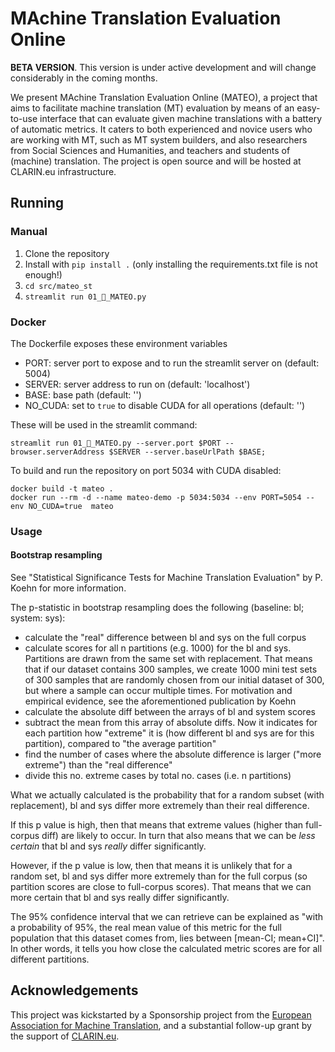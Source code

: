 # MAchine Translation Evaluation Online

**BETA VERSION**. This version is under active development and will change considerably in the coming months.

We present MAchine Translation Evaluation Online (MATEO), a project that aims to facilitate machine translation (MT)
evaluation by means of an easy-to-use interface that can evaluate given machine translations with a battery of
automatic metrics. It caters to both experienced and novice users who are working with MT, such as MT system builders,
and also researchers from Social Sciences and Humanities, and teachers and students of (machine) translation. The
project is open source and will be hosted at CLARIN.eu infrastructure.

## Running

### Manual

1. Clone the repository
2. Install with `pip install .` (only installing the requirements.txt file is not enough!)
3. `cd src/mateo_st`
4. `streamlit run 01_🎈_MATEO.py`

### Docker

The Dockerfile exposes these environment variables

- PORT: server port to expose and to run the streamlit server on (default: 5004)
- SERVER: server address to run on (default: 'localhost')
- BASE: base path (default: '')
- NO_CUDA: set to `true` to disable CUDA for all operations (default: '')

These will be used in the streamlit command:

```shell
streamlit run 01_🎈_MATEO.py --server.port $PORT --browser.serverAddress $SERVER --server.baseUrlPath $BASE;
```

To build and run the repository on port 5034 with CUDA disabled:

```shell
docker build -t mateo . 
docker run --rm -d --name mateo-demo -p 5034:5034 --env PORT=5054 --env NO_CUDA=true  mateo
```

### Usage

#### Bootstrap resampling

See "Statistical Significance Tests for Machine Translation Evaluation" by P. Koehn for more information.

The p-statistic in bootstrap resampling does the following (baseline: bl; system: sys):
- calculate the "real" difference between bl and sys on the full corpus
- calculate scores for all n partitions (e.g. 1000) for the bl and sys. Partitions are drawn from the same set with
replacement. That means that if our dataset contains 300 samples, we create 1000 mini test sets of 300 samples that
are randomly chosen from our initial dataset of 300, but where a sample can occur multiple times. For motivation and
empirical evidence, see the aforementioned publication by Koehn
- calculate the absolute diff between the arrays of bl and system scores
- subtract the mean from this array of absolute diffs. Now it indicates for each partition how "extreme" it is (how
different bl and sys are for this partition), compared to "the average partition"  
- find the number of cases where the absolute difference is larger ("more extreme") than the "real difference"
- divide this no. extreme cases by total no. cases (i.e. n partitions)

What we actually calculated is the probability that for a random subset (with replacement),
bl and sys differ more extremely than their real difference.

If this p value is high, then that means that extreme values (higher than full-corpus diff) are likely to occur.
In turn that also means that we can be _less certain_ that bl and sys _really_ differ significantly.

However, if the p value is low, then that means it is unlikely that for a random set, bl and sys differ
more extremely than for the full corpus (so partition scores are close to full-corpus scores).
That means that we can more certain that bl and sys really differ significantly.

The 95% confidence interval that we can retrieve can be explained as "with a probability of 95%, the real mean
value of this metric for the full population that this dataset comes from, lies between [mean-CI; mean+CI]".
In other words, it tells you how close the calculated metric scores are for all different partitions.

## Acknowledgements

This project was kickstarted by a Sponsorship project from the
[European Association for Machine Translation](https://eamt.org/), and
a substantial follow-up grant by the support of [CLARIN.eu](https://www.clarin.eu/).
